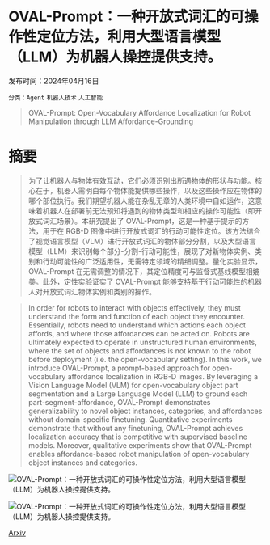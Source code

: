 # OVAL-Prompt：一种开放式词汇的可操作性定位方法，利用大型语言模型（LLM）为机器人操控提供支持。

发布时间：2024年04月16日

`分类：Agent` `机器人技术` `人工智能`

> OVAL-Prompt: Open-Vocabulary Affordance Localization for Robot Manipulation through LLM Affordance-Grounding

# 摘要

> 为了让机器人与物体有效互动，它们必须识别出所遇物体的形状与功能。核心在于，机器人需明白每个物体能提供哪些操作，以及这些操作应在物体的哪个部位执行。我们期望机器人能在杂乱无章的人类环境中自如运作，这意味着机器人在部署前无法预知将遇到的物体类型和相应的操作可能性（即开放式词汇场景）。本研究提出了 OVAL-Prompt，这是一种基于提示的方法，用于在 RGB-D 图像中进行开放式词汇的行动可能性定位。该方法结合了视觉语言模型（VLM）进行开放式词汇的物体部分分割，以及大型语言模型（LLM）来识别每个部分-分割-行动可能性，展现了对新物体实例、类别和行动可能性的广泛适用性，无需特定领域的精细调整。量化实验显示，OVAL-Prompt 在无需调整的情况下，其定位精度可与监督式基线模型相媲美。此外，定性实验证实了 OVAL-Prompt 能够支持基于行动可能性的机器人对开放式词汇物体实例和类别的操作。

> In order for robots to interact with objects effectively, they must understand the form and function of each object they encounter. Essentially, robots need to understand which actions each object affords, and where those affordances can be acted on. Robots are ultimately expected to operate in unstructured human environments, where the set of objects and affordances is not known to the robot before deployment (i.e. the open-vocabulary setting). In this work, we introduce OVAL-Prompt, a prompt-based approach for open-vocabulary affordance localization in RGB-D images. By leveraging a Vision Language Model (VLM) for open-vocabulary object part segmentation and a Large Language Model (LLM) to ground each part-segment-affordance, OVAL-Prompt demonstrates generalizability to novel object instances, categories, and affordances without domain-specific finetuning. Quantitative experiments demonstrate that without any finetuning, OVAL-Prompt achieves localization accuracy that is competitive with supervised baseline models. Moreover, qualitative experiments show that OVAL-Prompt enables affordance-based robot manipulation of open-vocabulary object instances and categories.

![OVAL-Prompt：一种开放式词汇的可操作性定位方法，利用大型语言模型（LLM）为机器人操控提供支持。](../../../paper_images/2404.11000/failure1.png)

![OVAL-Prompt：一种开放式词汇的可操作性定位方法，利用大型语言模型（LLM）为机器人操控提供支持。](../../../paper_images/2404.11000/IMG_2268.jpeg)

[Arxiv](https://arxiv.org/abs/2404.11000)